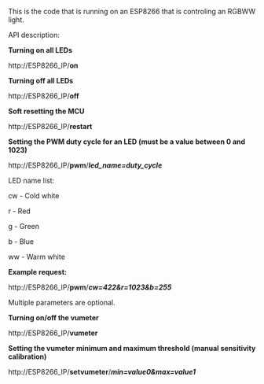 This is the code that is running on an ESP8266 that is controling an RGBWW light.

API description:

**Turning on all LEDs**

http://ESP8266_IP/**on**

**Turning off all LEDs**

http://ESP8266_IP/**off**

**Soft resetting the MCU**

http://ESP8266_IP/**restart**

**Setting the PWM duty cycle for an LED (must be a value between 0 and 1023)**

http://ESP8266_IP/**pwm**/***led_name=duty_cycle***

LED name list:

cw - Cold white

r - Red

g - Green

b - Blue

ww - Warm white

**Example request:**

http://ESP8266_IP/**pwm**/***cw=422&r=1023&b=255***

Multiple parameters are optional.

**Turning on/off the vumeter**

http://ESP8266_IP/**vumeter**

**Setting the vumeter minimum and maximum threshold (manual sensitivity calibration)**

http://ESP8266_IP/**setvumeter**/***min=value0&max=value1***
